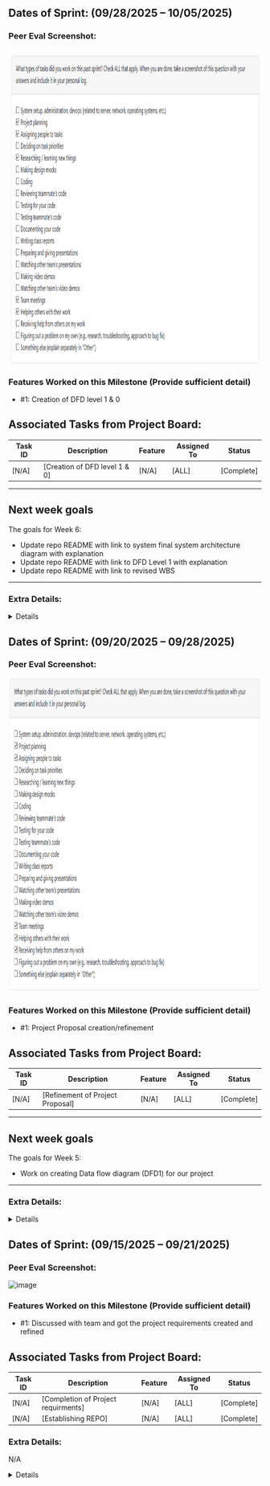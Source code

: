 ## Dates of Sprint: (09/28/2025 – 10/05/2025)

### Peer Eval Screenshot:

<img width="1092" height="626" alt="image" src="https://github.com/COSC-499-W2025/capstone-project-team-2/blob/Cameron-Personal-Logs/docs/logs/peer_eval_screenshots/03-10-2025_peerEval-Cameron-Gillespie.png" />


### Features Worked on this Milestone (Provide sufficient detail)
  * #1: Creation of DFD level 1 & 0


## Associated Tasks from Project Board:

| Task ID | Description        | Feature   | Assigned To | Status   |
| ------- | ------------------ | --------- | ----------- | -------- |
| [N/A]   | [Creation of DFD level 1 & 0] | [N/A] | [ALL]  | [Complete] |


---
## Next week goals
The goals for Week 6:
- Update repo README with link to system final system architecture diagram with explanation
- Update repo README with link to DFD Level 1 with explanation
- Update repo README with link to revised WBS

---

### Extra Details:

<details>
The primary focus this week for me was the completetion of the DFD level 1 and level 0, I provided input on the final product once completed and also created a channel in our server so we can keep track of who is doing what.

</details>

## Dates of Sprint: (09/20/2025 – 09/28/2025)

### Peer Eval Screenshot:

<img width="1092" height="626" alt="image" src="https://github.com/COSC-499-W2025/capstone-project-team-2/blob/Cameron-Personal-Logs/docs/logs/peer_eval_screenshots/Cameron-Peer-Review%209-27-25.png" />


### Features Worked on this Milestone (Provide sufficient detail)
  * #1: Project Proposal creation/refinement 


## Associated Tasks from Project Board:

| Task ID | Description        | Feature   | Assigned To | Status   |
| ------- | ------------------ | --------- | ----------- | -------- |
| [N/A]   | [Refinement of Project Proposal] | [N/A] | [ALL]  | [Complete] |


---
## Next week goals
The goals for Week 5:
- Work on creating Data flow diagram (DFD1) for our project

---

### Extra Details:

<details>
The primary focus this week for me was the completetion of the project proposal and I was tasked with the documentation of the team log this week.

</details>

## Dates of Sprint: (09/15/2025 – 09/21/2025)

### Peer Eval Screenshot:

<img width="1092" height="626" alt="image" src="https://github.com/user-attachments/assets/1cd5aa35-ccdd-41b8-a9e8-a50ae9f1a9c3" />


### Features Worked on this Milestone (Provide sufficient detail)
  * #1: Discussed with team and got the project requirements created and refined


## Associated Tasks from Project Board:

| Task ID | Description        | Feature   | Assigned To | Status   |
| ------- | ------------------ | --------- | ----------- | -------- |
| [N/A]   | [Completion of Project requirments] | [N/A] | [ALL]  | [Complete] |
| [N/A]   | [Establishing REPO]| [N/A]     | [ALL]       | [Complete]|



### Extra Details:

N/A
<details>
